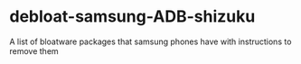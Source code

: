 # debloat-samsung-ADB-shizuku
  A list of bloatware packages that samsung phones have with instructions to remove them
